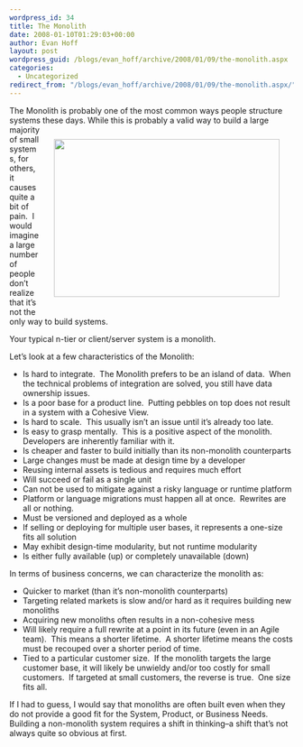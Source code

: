 ```yaml
---
wordpress_id: 34
title: The Monolith
date: 2008-01-10T01:29:03+00:00
author: Evan Hoff
layout: post
wordpress_guid: /blogs/evan_hoff/archive/2008/01/09/the-monolith.aspx
categories:
  - Uncategorized
redirect_from: "/blogs/evan_hoff/archive/2008/01/09/the-monolith.aspx/"
---
```

The Monolith is probably one of the most common ways people structure systems these days. <img style="margin: 25px" height="280" src="https://lostechies.com/blogs/evan_hoff/WindowsLiveWriter/TheMonolith_117A4/sunset_boulder1_thumb3.jpg" width="400" align="right" />While this is probably a valid way to build a large majority of small systems, for others, it causes quite a bit of pain.&nbsp; I would imagine a large number of people don&#8217;t realize that it&#8217;s not the only way to build systems.

Your typical n-tier or client/server system is a monolith.

Let&#8217;s look at a few characteristics of the Monolith:

  * Is hard to integrate.&nbsp; The Monolith prefers to be an island of data.&nbsp; When the technical problems of integration are solved, you still have data ownership issues.
  * Is a poor&nbsp;base for a product line.&nbsp; Putting pebbles on top does not result in a system with a Cohesive View.
  * Is hard to scale.&nbsp; This usually isn&#8217;t an issue until it&#8217;s already too late.
  * Is easy to grasp mentally.&nbsp; This is a positive aspect of the monolith.&nbsp; Developers are inherently familiar with it.
  * Is cheaper and faster to build initially than its non-monolith counterparts
  * Large changes must be made at design time by a developer
  * Reusing internal assets is tedious and requires much effort
  * Will succeed or fail as a single unit
  * Can not be used to mitigate&nbsp;against a risky&nbsp;language or runtime platform
  * Platform or language&nbsp;migrations must happen all at once.&nbsp; Rewrites are all or nothing.
  * Must be versioned and deployed as a whole
  * If selling or deploying for multiple user bases, it represents a one-size fits all solution
  * May exhibit design-time modularity, but not runtime modularity
  * Is either fully available (up) or completely unavailable (down)

In terms of business concerns, we can characterize the monolith as:

  * Quicker to market (than it&#8217;s non-monolith counterparts)
  * Targeting related markets is slow and/or hard as it requires building new monoliths
  * Acquiring new monoliths often results in a non-cohesive mess
  * Will likely require a full rewrite at a point in its future (even in an Agile team).&nbsp; This means a shorter lifetime.&nbsp; A shorter lifetime means the costs must be recouped over a shorter period of time.
  * Tied to a particular customer size.&nbsp; If the monolith targets the large customer base, it will likely be unwieldy and/or too costly for small customers.&nbsp; If targeted at small customers, the reverse is true.&nbsp; One size fits all.

If I had to guess, I would say that monoliths are often built even when they do not provide a good fit for the System, Product, or Business Needs.&nbsp; Building a non-monolith system requires a shift in thinking&#8211;a shift that&#8217;s not always quite so obvious at first.